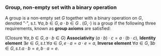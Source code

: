 ### Group, non-empty set with a binary operation
A group is a non-empty set $G$ together with a binary operation on $G$, denoted "$\cdot$", s.t. $\forall a, b\in G , a\cdot b\in G$ . $(G,\cdot)$ is a group if the following three requirements, known as **group axioms** are satisfied:

(Closure $\forall a, b\in G , a\cdot b\in G$)
**Associativity** $(a\cdot b)\cdot c = a\cdot (b\cdot c)$,
**Identity element** $\exists e \in G, s.t. \forall a \in G, e\cdot a = a\cdot e = a$,
**Inverse element** $\forall a \in G, \exists b \in G, s.t. a\cdot b = e, b \cdot a = e$.

